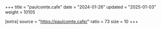 +++
title = "paulcomte.cafe"
date = "2024-01-26"
updated = "2025-01-03"
weight = 10105

[extra]
source = "https://paulcomte.cafe/"
ratio = 73
size = 10
+++
